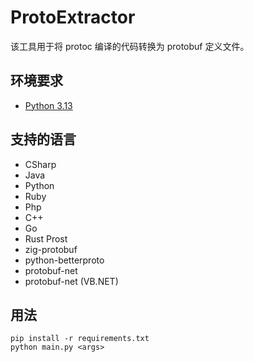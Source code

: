 # ProtoExtractor

该工具用于将 protoc 编译的代码转换为 protobuf 定义文件。

## 环境要求
- [Python 3.13](https://www.python.org/)

## 支持的语言
- CSharp
- Java
- Python
- Ruby
- Php
- C++
- Go
- Rust Prost
- zig-protobuf
- python-betterproto
- protobuf-net
- protobuf-net (VB.NET)

## 用法
```
pip install -r requirements.txt
python main.py <args>
```